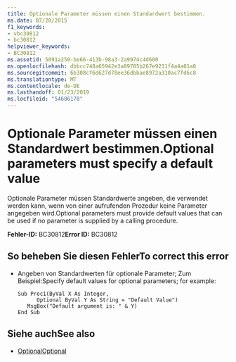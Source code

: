 ```yaml
---
title: Optionale Parameter müssen einen Standardwert bestimmen.
ms.date: 07/20/2015
f1_keywords:
- vbc30812
- bc30812
helpviewer_keywords:
- BC30812
ms.assetid: 5091a250-be66-413b-98a3-2a9974c4d600
ms.openlocfilehash: dbbcc748a65942e3a89785b267e9231f4a4a01a8
ms.sourcegitcommit: 6b308cf6d627d78ee36dbbae8972a310ac7fd6c8
ms.translationtype: MT
ms.contentlocale: de-DE
ms.lasthandoff: 01/23/2019
ms.locfileid: "54686178"
---
```

# <a name="optional-parameters-must-specify-a-default-value"></a><span data-ttu-id="93c27-102">Optionale Parameter müssen einen Standardwert bestimmen.</span><span class="sxs-lookup"><span data-stu-id="93c27-102">Optional parameters must specify a default value</span></span>
<span data-ttu-id="93c27-103">Optionale Parameter müssen Standardwerte angeben, die verwendet werden kann, wenn von einer aufrufenden Prozedur keine Parameter angegeben wird.</span><span class="sxs-lookup"><span data-stu-id="93c27-103">Optional parameters must provide default values that can be used if no parameter is supplied by a calling procedure.</span></span>  
  
 <span data-ttu-id="93c27-104">**Fehler-ID:** BC30812</span><span class="sxs-lookup"><span data-stu-id="93c27-104">**Error ID:** BC30812</span></span>  
  
## <a name="to-correct-this-error"></a><span data-ttu-id="93c27-105">So beheben Sie diesen Fehler</span><span class="sxs-lookup"><span data-stu-id="93c27-105">To correct this error</span></span>  
  
-   <span data-ttu-id="93c27-106">Angeben von Standardwerten für optionale Parameter; Zum Beispiel:</span><span class="sxs-lookup"><span data-stu-id="93c27-106">Specify default values for optional parameters; for example:</span></span>  
  
    ```  
    Sub Proc1(ByVal X As Integer,   
          Optional ByVal Y As String = "Default Value")  
       MsgBox("Default argument is: " & Y)  
    End Sub  
    ```  
  
## <a name="see-also"></a><span data-ttu-id="93c27-107">Siehe auch</span><span class="sxs-lookup"><span data-stu-id="93c27-107">See also</span></span>
- [<span data-ttu-id="93c27-108">Optional</span><span class="sxs-lookup"><span data-stu-id="93c27-108">Optional</span></span>](../../../visual-basic/language-reference/modifiers/optional.md)
